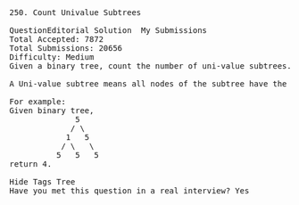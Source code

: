 <pre>
250. Count Univalue Subtrees  

QuestionEditorial Solution  My Submissions
Total Accepted: 7872
Total Submissions: 20656
Difficulty: Medium
Given a binary tree, count the number of uni-value subtrees.

A Uni-value subtree means all nodes of the subtree have the same value.

For example:
Given binary tree,
              5
             / \
            1   5
           / \   \
          5   5   5
return 4.

Hide Tags Tree
Have you met this question in a real interview? Yes  
</pre>
